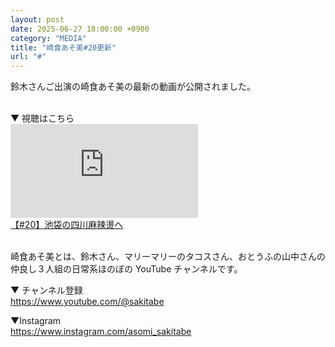 ```yaml
---
layout: post
date: 2025-06-27 18:00:00 +0900
category: "MEDIA"
title: "崎食あそ美#20更新"
url: "#"
---
```


鈴木さんご出演の崎食あそ美の最新の動画が公開されました。

<br>
▼ 視聴はこちら

<div class="video-size">
    <iframe src="https://www.youtube.com/embed/7iG00DbjosA?si=DTHuaMy-sO3yfKJK" title="YouTube video player" frameborder="0" allow="accelerometer; autoplay; clipboard-write; encrypted-media; gyroscope; picture-in-picture; web-share" referrerpolicy="strict-origin-when-cross-origin" allowfullscreen></iframe>
</div>
<a href="https://youtu.be/7iG00DbjosA?si=y5qhN2-CTOf500o6" target="_blank">【#20】池袋の四川麻辣燙へ</a>

<br>
<br>

崎食あそ美とは、鈴木さん、マリーマリーのタコスさん、おとうふの山中さんの仲良し３人組の日常系ほのぼの YouTube チャンネルです。

▼ チャンネル登録<br><https://www.youtube.com/@sakitabe>

▼Instagram<br><https://www.instagram.com/asomi_sakitabe>
